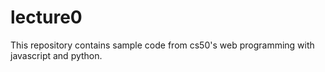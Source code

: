 # lecture0
This repository contains sample code from cs50's web programming with javascript and python.
